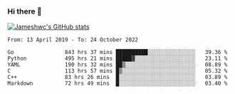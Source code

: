 ### Hi there 👋

[![Jameshwc's GitHub stats](https://github-readme-stats.vercel.app/api?username=jameshwc)](https://github.com/anuraghazra/github-readme-stats)

<!--START_SECTION:waka-->

```text
From: 13 April 2019 - To: 24 October 2022

Go                843 hrs 37 mins ██████████░░░░░░░░░░░░░░░   39.36 %
Python            495 hrs 21 mins █████▓░░░░░░░░░░░░░░░░░░░   23.11 %
YAML              190 hrs 32 mins ██▒░░░░░░░░░░░░░░░░░░░░░░   08.89 %
C                 113 hrs 57 mins █▒░░░░░░░░░░░░░░░░░░░░░░░   05.32 %
C++               83 hrs 26 mins  █░░░░░░░░░░░░░░░░░░░░░░░░   03.89 %
Markdown          72 hrs 49 mins  █░░░░░░░░░░░░░░░░░░░░░░░░   03.40 %
```

<!--END_SECTION:waka-->